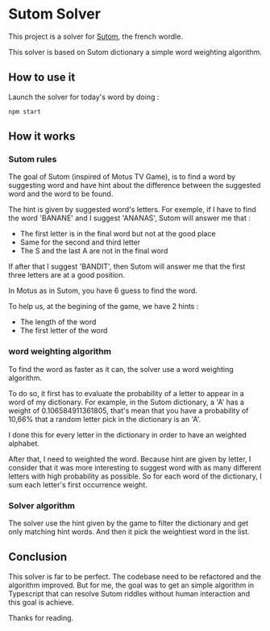 # Sutom Solver

This project is a solver for [Sutom](https://sutom.nocle.fr/), the french
wordle.

This solver is based on Sutom dictionary a simple word weighting algorithm.

## How to use it

Launch the solver for today's word by doing :

```
npm start
```

## How it works

### Sutom rules

The goal of Sutom (inspired of Motus TV Game), is to find a word by suggesting
word and have hint about the difference between the suggested word and the word
to be found.

The hint is given by suggested word's letters. For exemple, if I have to find
the word 'BANANE' and I suggest 'ANANAS', Sutom will answer me that :

- The first letter is in the final word but not at the good place
- Same for the second and third letter
- The S and the last A are not in the final word

If after that I suggest 'BANDIT', then Sutom will answer me that the first three
letters are at a good position.

In Motus as in Sutom, you have 6 guess to find the word.

To help us, at the begining of the game, we have 2 hints :

- The length of the word
- The first letter of the word

### word weighting algorithm

To find the word as faster as it can, the solver use a word weighting algorithm.

To do so, it first has to evaluate the probability of a letter to appear in a
word of my dictionary. For example, in the Sutom dictionary, a 'A' has a weight
of 0.106584911361805, that's mean that you have a probability of 10,66% that a
random letter pick in the dictionary is an 'A'.

I done this for every letter in the dictionary in order to have an weighted
alphabet.

After that, I need to weighted the word. Because hint are given by letter, I
consider that it was more interesting to suggest word with as many different
letters with high probability as possible. So for each word of the dictionary, I
sum each letter's first occurrence weight.

### Solver algorithm

The solver use the hint given by the game to filter the dictionary and get only
matching hint words. And then it pick the weightiest word in the list.

## Conclusion

This solver is far to be perfect. The codebase need to be refactored and the
algorithm improved. But for me, the goal was to get an simple algorithm in
Typescript that can resolve Sutom riddles without human interaction and this
goal is achieve.

Thanks for reading.
